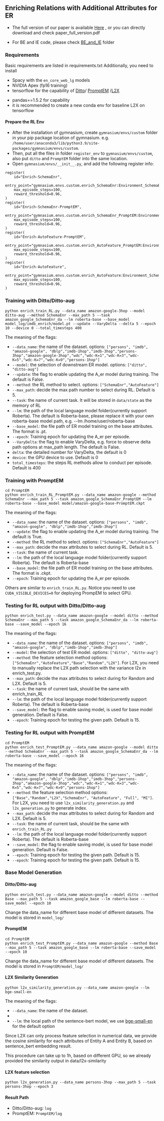 ## Enriching Relations with Additional Attributes for ER

* The full version of our paper is available [Here](paper_full_version.pdf) , or you can directly download and check paper_full_version.pdf

* For BE and IE code, please check [BE_and_IE](BE_and_IE) folder



### Requirements
Basic requirements are listed in requirements.txt
Additionally, you need to install 
* Spacy with the ``en_core_web_lg`` models
* NVIDIA Apex (fp16 training)
* tensorflow
for the capability of [Ditto](https://github.com/megagonlabs/ditto)/ [PromptEM](https://github.com/ZJU-DAILY/PromptEM)
/[L2X](https://github.com/Jianbo-Lab/L2X)

- pandas==1.5.2 for capability
- it is recommended to create a new conda env for baseline L2X on tensorflow

#### Prepare the RL Env
* After the installation of gymnasium, create `gymnasium/envs/custom` folder in your pip package location of gymnasium. e.g. `/home/user/anaconda3/lib/python3.9/site-packages/gymnasium/envs/custom`. 
* Then, put all the files in folder `register_env` to `gymnasium/envs/custom`, also put `ditto` and `PromptEM` folder into the same location.
* Open `gymnasium/envs/__init__.py`, and add the following register info:
```
register(
    id="Enrich-SchemaEnr",
    entry_point="gymnasium.envs.custom.enrich_SchemaEnr:Environment_SchemaEnr",
    max_episode_steps=100,
    reward_threshold=0.96,
)
register(
    id="Enrich-SchemaEnr-PromptEM",
    entry_point="gymnasium.envs.custom.enrich_SchemaEnr_PromptEM:Environment_SchemaEnr",
    max_episode_steps=100,
    reward_threshold=0.96,
)
register(
    id="Enrich-AutoFeature-PromptEM",
    entry_point="gymnasium.envs.custom.enrich_AutoFeature_PromptEM:Environment_SchemaEnr",
    max_episode_steps=100,
    reward_threshold=0.96,
)
register(
    id="Enrich-AutoFeature",
    entry_point="gymnasium.envs.custom.enrich_AutoFeature:Environment_SchemaEnr",
    max_episode_steps=100,
    reward_threshold=0.96,
)
```
### Training with Ditto/Ditto-aug
```
python enrich_train_RL.py --data_name amazon-google-3hop --model ditto-aug --method SchemaEnr --max_path 5 --task amazon_google_SchemaEnr_da --lm roberta-base --base_model model_log/imdb_enrich/model.pt --update --VaryDelta --delta 5 --epoch 10 --device 0 --total_timesteps 400
```

The meaning of the flags:


- `--data_name`: the name of the dataset. options: `["persons", "imdb", "amazon-google", "dblp","imdb-1hop","imdb-3hop","persons-3hop","amazon-google-3hop","wdc","wdc-K=1","wdc-K=3","wdc-K=5","wdc-K=7","wdc-K=9","persons-1hop"]`
- `--model`: the selection of downstream ER model. options: `["ditto", "ditto-aug"]`
- `--update`: the flag to enable updating the A_er model during training. The default is False.
- `--method`: the RL method to select. options: `["SchemaEnr","AutoFeature"]`
- `--max_path`: decide the max path number to select during RL. Default is 5.
- `--task`: the name of current task. It will be stored in `data/state` as the memory of RL 
- `--lm`: the path of the local language model folder(currently support Roberta). The default is Roberta-base, please replace it with your own roberta-base model path, e.g. --lm /home/user/roberta-base
- `--base_model`: the file path of ER model training on the base attributes. The format is .pt.
- `--epoch`: Training epoch for updating the A_er per episode. 
- `--VaryDelta`: the flag to enable VaryDelta, e.g. force to observe delta path options at max_path length. The default is False.
- `delta`: the detailed number for VaryDelta, the default is 0
- `device`: the GPU device to use. Default is 0
- `total_timesteps`: the steps RL methods allow to conduct per episode. Default is 400

### Training with PromptEM
```
cd PromptEM
python enrich_train_RL_PromptEM.py --data_name amazon-google --method SchemaEnr --max_path 5 --task amazon_google_SchemaEnr_PromptEM --lm roberta-base --base_model model/amazon-google-base-PromptEM.ckpt
```

The meaning of the flags:


- `--data_name`: the name of the dataset. options: `["persons", "imdb", "amazon-google", "dblp","imdb-1hop","imdb-3hop"]`
- `--update`: the flag to enable updating the A_er model during training. The default is True.
- `--method`: the RL method to select. options: `["SchemaEnr","AutoFeature"]`
- `--max_path`: decide the max attributes to select during RL. Default is 5.
- `--task`: the name of current task.
- `--lm`: the path of the local language model folder(currently support Roberta). The default is Roberta-base
- `--base_model`: the file path of ER model training on the base attributes. The format is .ckpt.
- `--epoch`: Training epoch for updating the A_er per episode. 

Others are similar to `enrich_train_RL.py`. Notice you need to use `CUDA_VISIBLE_DEVICES=0` for deploying PrompEM to select GPU.

### Testing for RL output with Ditto/Ditto-aug
```
python enrich_test.py --data_name amazon-google --model ditto --method SchemaEnr --max_path 5 --task amazon_google_SchemaEnr_da --lm roberta-base --save_model --epoch 16
```
The meaning of the flags:


- `--data_name`: the name of the dataset. options: `["persons", "imdb", "amazon-google", "dblp","imdb-1hop","imdb-3hop"]`
- `--model`: the selection of test ER model. options: `["ditto", "ditto-aug"]`
- `--method`: the feature selection method options: `["SchemaEnr","AutoFeature","Base","Random","L2X"]`. For L2X, you need to manually replace the L2X path selection with the variance l2x in enrich_test.py.
- `--max_path`: decide the max attributes to select during for Random and L2X. Default is 5.
- `--task`: the name of current task, should be the same with enrich_train_RL
- `--lm`: the path of the local language model folder(currently support Roberta). The default is Roberta-base
- `--save_model`: the flag to enable saving model, is used for base model generation. Default is False.
- `--epoch`: Training epoch for testing the given path. Default is 15. 

### Testing for RL output with PromptEM
```
cd PromptEM
python enrich_test_PromptEM.py --data_name amazon-google --model ditto --method SchemaEnr --max_path 5 --task amazon_google_SchemaEnr_da --lm roberta-base --save_model --epoch 16
```
The meaning of the flags:


- `--data_name`: the name of the dataset. options: `["persons", "imdb", "amazon-google", "dblp","imdb-1hop","imdb-3hop","persons-3hop","amazon-google-3hop","wdc","wdc-K=1","wdc-K=3","wdc-K=5","wdc-K=7","wdc-K=9","persons-1hop"]`
- `--method`: the feature selection method options: `["Base","Random","L2X","SchemaEnr", "AutoFeature", "Full", "MI"]`. For L2X, you need to use `l2x_similarity_generation.py` and `l2x_generation.py` to generate index.
- `--max_path`: decide the max attributes to select during for Random and L2X. Default is 5.
- `--task`: the name of current task, should be the same with `enrich_train_RL.py`
- `--lm`: the path of the local language model folder(currently support Roberta). The default is Roberta-base
- `--save_model`: the flag to enable saving model, is used for base model generation. Default is False.
- `--epoch`: Training epoch for testing the given path. Default is 15. 
- `--epoch`: Training epoch for testing the given path. Default is 15. 

### Base Model Generation
#### Ditto/Ditto-aug
```
python enrich_test.py --data_name amazon-google --model ditto --method Base --max_path 5 --task amazon_google_base --lm roberta-base --save_model --epoch 10
```
Change the data_name for different base model of different datasets. The model is stored in `model_log/`
#### PromptEM

```
cd PromptEM
python enrich_test_PromptEM.py --data_name amazon-google --method Base --max_path 5 --task amazon_google_base --lm roberta-base --save_model --epoch 10
```
Change the data_name for different base model of different datasets. The model is stored in `PromptEM/model_log/`

#### L2X Similarity Generation
```
python l2x_similarity_generation.py --data_name amazon-google --lm bge-small-en
```
The meaning of the flags:


- `--data_name`: the name of the dataset. 
- 
- `--lm`: the local path of the sentence-bert model, we use [bge-small-en](https://huggingface.co/BAAI/bge-small-en-v1.5) for the default option

Since L2X can only process feature selection in numerical data, we provide the cosine similarity for each attributes of Entity A and Entity B, based on sentence_bert embedding result.

This procedure can take up to 1h, based on different GPU, so we already provided the similarity output in data/l2x-similarity

#### L2X feature selection
```
python l2x_generation.py --data_name persons-3hop --max_path 5 --task persons-3hop --epoch 3
```
#### Result Path
* Ditto/Ditto-aug: `log`
* PromptEM: `PromptEM/log`

